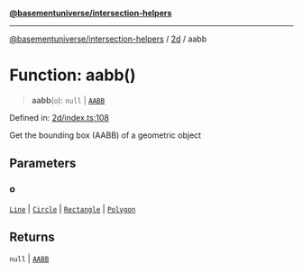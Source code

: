 [**@basementuniverse/intersection-helpers**](../../README.md)

***

[@basementuniverse/intersection-helpers](../../README.md) / [2d](../README.md) / aabb

# Function: aabb()

> **aabb**(`o`): `null` \| [`AABB`](../types/type-aliases/AABB.md)

Defined in: [2d/index.ts:108](https://github.com/basementuniverse/intersection-helpers/blob/98a1762f467a7b92d986d7a09e3582c961f718d2/src/2d/index.ts#L108)

Get the bounding box (AABB) of a geometric object

## Parameters

### o

[`Line`](../types/type-aliases/Line.md) | [`Circle`](../types/type-aliases/Circle.md) | [`Rectangle`](../types/type-aliases/Rectangle.md) | [`Polygon`](../types/type-aliases/Polygon.md)

## Returns

`null` \| [`AABB`](../types/type-aliases/AABB.md)

